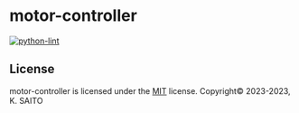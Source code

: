 # motor-controller

[![python-lint](https://github.com/Saito40/motor-controller/actions/workflows/python-lint.yml/badge.svg)](https://github.com/Saito40/motor-controller/actions/workflows/python-lint.yml)

## License

motor-controller is licensed under the [MIT](https://github.com/Saito40/motor-controller/blob/main/LICENSE) license.
Copyright© 2023-2023, K. SAITO
